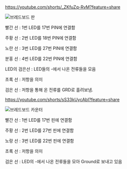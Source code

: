 https://youtube.com/shorts/_ZKfuZq-RvM?feature=share

![브레드보드 판](./domino4/브레드보드%20판.png)

빨간 선 : 1번 LED를 17번 PIN에 연결함

주황 선 : 2번 LED를 18번 PIN에 연결함

노란 선 : 3번 LED를 27번 PIN에 연결함

분홍 선 : 4번 LED를 22번 PIN에 연결함

LED의 검은선 : LED들의 -에서 나온 전류들을 모음

초록 선 : 저항을 의미

검은 선 : 저항을 통해 온 전류를 GRD로 흘려보냄.




https://youtube.com/shorts/sS33kUycAbI?feature=share

![브레드보드 카운터](./counter8/브레드보드%20카운터.jpg)

빨간 선 : 1번 LED를 17번 핀에 연결함

주황 선 : 2번 LED를 27번 핀에 연결함

노랑 선 : 3번 LED를 22번 핀에 연결함

초록 선 : 저항을 의미

검은 선 : LED의 -에서 나온 전류들을 모아 Ground로 보내고 있음
